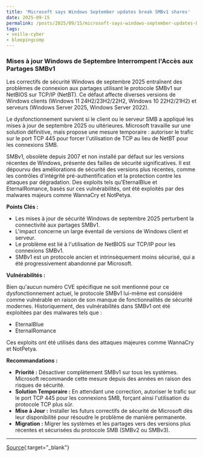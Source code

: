 ```yaml
---
title: 'Microsoft says Windows September updates break SMBv1 shares'
date: 2025-09-15
permalink: /posts/2025/09/15/microsoft-says-windows-september-updates-break-smbv1-shares/
tags:
- veille-cyber
- bleepingcomp
---
```

### Mises à jour Windows de Septembre Interrompent l'Accès aux Partages SMBv1

Les correctifs de sécurité Windows de septembre 2025 entraînent des problèmes de connexion aux partages utilisant le protocole SMBv1 sur NetBIOS sur TCP/IP (NetBT). Ce défaut affecte diverses versions de Windows clients (Windows 11 24H2/23H2/22H2, Windows 10 22H2/21H2) et serveurs (Windows Server 2025, Windows Server 2022).

Le dysfonctionnement survient si le client ou le serveur SMB a appliqué les mises à jour de septembre 2025 ou ultérieures. Microsoft travaille sur une solution définitive, mais propose une mesure temporaire : autoriser le trafic sur le port TCP 445 pour forcer l'utilisation de TCP au lieu de NetBT pour les connexions SMB.

SMBv1, obsolète depuis 2007 et non installé par défaut sur les versions récentes de Windows, présente des failles de sécurité significatives. Il est dépourvu des améliorations de sécurité des versions plus récentes, comme les contrôles d'intégrité pré-authentification et la protection contre les attaques par dégradation. Des exploits tels qu'EternalBlue et EternalRomance, basés sur ces vulnérabilités, ont été exploités par des malwares majeurs comme WannaCry et NotPetya.

**Points Clés :**

*   Les mises à jour de sécurité Windows de septembre 2025 perturbent la connectivité aux partages SMBv1.
*   L'impact concerne un large éventail de versions de Windows client et serveur.
*   Le problème est lié à l'utilisation de NetBIOS sur TCP/IP pour les connexions SMBv1.
*   SMBv1 est un protocole ancien et intrinsèquement moins sécurisé, qui a été progressivement abandonné par Microsoft.

**Vulnérabilités :**

Bien qu'aucun numéro CVE spécifique ne soit mentionné pour ce dysfonctionnement actuel, le protocole SMBv1 lui-même est considéré comme vulnérable en raison de son manque de fonctionnalités de sécurité modernes. Historiquement, des vulnérabilités dans SMBv1 ont été exploitées par des malwares tels que :

*   EternalBlue
*   EternalRomance

Ces exploits ont été utilisés dans des attaques majeures comme WannaCry et NotPetya.

**Recommandations :**

*   **Priorité :** Désactiver complètement SMBv1 sur tous les systèmes. Microsoft recommande cette mesure depuis des années en raison des risques de sécurité.
*   **Solution Temporaire :** En attendant une correction, autoriser le trafic sur le port TCP 445 pour les connexions SMB, forçant ainsi l'utilisation du protocole TCP plus sûr.
*   **Mise à Jour :** Installer les futurs correctifs de sécurité de Microsoft dès leur disponibilité pour résoudre le problème de manière permanente.
*   **Migration :** Migrer les systèmes et les partages vers des versions plus récentes et sécurisées du protocole SMB (SMBv2 ou SMBv3).

---
[Source](https://www.bleepingcomputer.com/news/microsoft/microsoft-says-windows-september-updates-break-smbv1-shares/){:target="_blank"}
